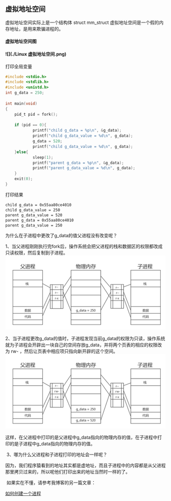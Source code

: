 ## 虚拟地址空间

虚拟地址空间实际上是一个结构体  struct mm_struct
虚拟地址空间是一个假的内存地址，是用来欺骗进程的。

#### 虚拟地址空间图

#### 	![](./Linux 虚拟地址空间.png)

打印全局变量

```c
#include <stdio.h>
#include <stdlib.h>
#include <unistd.h>
int g_data = 250;

int main(void)
{
	pid_t pid = fork();
    
    if (pid == 0){
            printf("child g_data = %p\n", &g_data);
            printf("child g_data_value = %d\n", g_data);
            g_data = 520;
            printf("child g_data_value = %d\n", g_data);
    }else{
            sleep(1);
            printf("parent g_data = %p\n", &g_data);
            printf("parent g_data_value = %d\n", g_data);
    }
    exit(0);
}
```

打印结果

```
child g_data = 0x55aa80ce4010
child g_data_value = 250
parent g_data_value = 520
parent g_data = 0x55aa80ce4010
parent g_data_value = 250

```

为什么在子进程中更改了g_data的值父进程没有改变呢？

​	1、当父进程刚刚执行完fork后，操作系统会把父进程的栈和数据区的权限都改成只读权限，然后复制到子进程。	![](./fork进程的全局变量01.png)

​	2、当子进程更改g_data的值时，子进程发现当前g_data的权限为只读，操作系统就为子进程会开辟出一块自己的空间存放g_data，并将两个页表的相应的权限改为 rw-  ，然后让页表中相应项只指向新开辟的这个空间。![](./fork进程的全局变量02.png)

​	这样，在父进程中打印的是父进程中g_data指向的物理内存的值，在子进程中打印的是子进程中g_data指向的物理内存的值。

​	3、哪为什么父进程和子进程打印的地址会一样呢？

​	因为，我们程序猿看到的地址其实都是虚地址，而且子进程中的内容都是从父进程那里拷贝过来的，所以呢他们打印出来的地址当然时一样的了。

​	如果实在不懂，请参考我博客的另一篇文章：

​	<a href=https://www.cnblogs.com/YeLing0119/p/9754090.html>如何创建一个进程<a>

